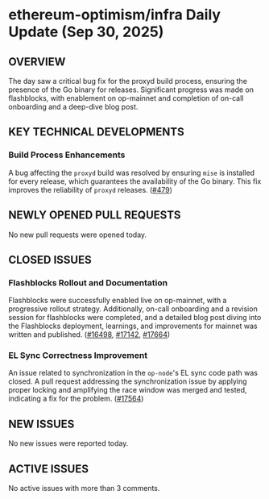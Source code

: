 # ethereum-optimism/infra Daily Update (Sep 30, 2025)
## OVERVIEW 
The day saw a critical bug fix for the proxyd build process, ensuring the presence of the Go binary for releases. Significant progress was made on flashblocks, with enablement on op-mainnet and completion of on-call onboarding and a deep-dive blog post.

## KEY TECHNICAL DEVELOPMENTS

### Build Process Enhancements
A bug affecting the `proxyd` build was resolved by ensuring `mise` is installed for every release, which guarantees the availability of the Go binary. This fix improves the reliability of `proxyd` releases. ([#479](https://github.com/ethereum-optimism/infra/pull/479))

## NEWLY OPENED PULL REQUESTS
No new pull requests were opened today.

## CLOSED ISSUES

### Flashblocks Rollout and Documentation
Flashblocks were successfully enabled live on op-mainnet, with a progressive rollout strategy. Additionally, on-call onboarding and a revision session for flashblocks were completed, and a detailed blog post diving into the Flashblocks deployment, learnings, and improvements for mainnet was written and published. ([#16498](https://github.com/ethereum-optimism/infra/issues/16498), [#17142](https://github.com/ethereum-optimism/infra/issues/17142), [#17664](https://github.com/ethereum-optimism/infra/issues/17664))

### EL Sync Correctness Improvement
An issue related to synchronization in the `op-node`'s EL sync code path was closed. A pull request addressing the synchronization issue by applying proper locking and amplifying the race window was merged and tested, indicating a fix for the problem. ([#17564](https://github.com/ethereum-optimism/infra/issues/17564))

## NEW ISSUES
No new issues were reported today.

## ACTIVE ISSUES
No active issues with more than 3 comments.
